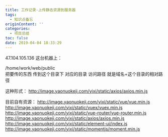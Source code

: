 ```yaml
---
title: 工作记录-上传静态资源到服务器
tags:
  - 知识点备忘
originContent: ''
categories:
  - 项目总结
toc: false
date: 2019-04-04 18:33:29
---
```


47.104.105.136 这台机器上：

/home/work/web/public  
把要传的东西 传到这个目录下 对应的目录
访问路径 就是域名+这个目录的相对路径

这种形式：
http://image.yaonuokeji.com/yixi/static/axios/axios.min.js

目前自有资源：
http://image.yaonuokeji.com/yixi/static/vue/vue.min.js
http://image.yaonuokeji.com/yixi/static/vuex/vuex.min.js
http://image.yaonuokeji.com/yixi/static/vue-router/vue-router.min.js
http://image.yaonuokeji.com/yixi/static/axios/axios.min.js
http://image.yaonuokeji.com/yixi/static/element-ui/index.js
http://image.yaonuokeji.com/yixi/static/momentjs/moment.min.js